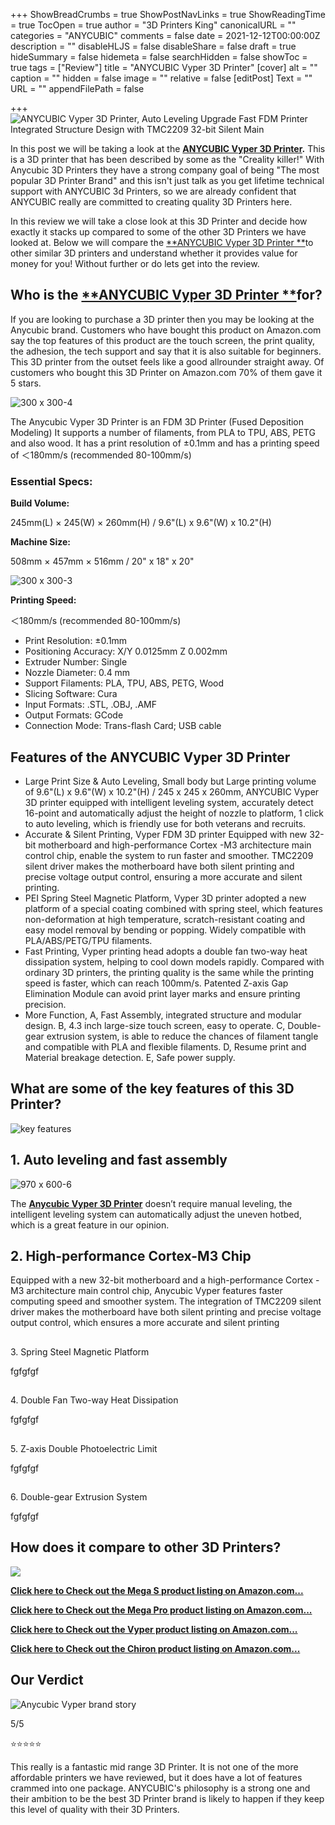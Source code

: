 +++
ShowBreadCrumbs = true
ShowPostNavLinks = true
ShowReadingTime = true
TocOpen = true
author = "3D Printers King"
canonicalURL = ""
categories = "ANYCUBIC"
comments = false
date = 2021-12-12T00:00:00Z
description = ""
disableHLJS = false
disableShare = false
draft = true
hideSummary = false
hidemeta = false
searchHidden = false
showToc = true
tags = ["Review"]
title = "ANYCUBIC Vyper 3D Printer"
[cover]
alt = ""
caption = ""
hidden = false
image = ""
relative = false
[editPost]
Text = ""
URL = ""
appendFilePath = false

+++
![ANYCUBIC Vyper 3D Printer, Auto Leveling Upgrade Fast FDM Printer Integrated Structure Design with TMC2209 32-bit Silent Main](https://images-na.ssl-images-amazon.com/images/I/71ZBIcRm4cL._AC_UL604_SR604,400_.jpg)

In this post we will be taking a look at the [**ANYCUBIC Vyper 3D Printer**](#)**.**  This is a 3D printer that has been described by some as the "Creality killer!" With Anycubic 3D Printers they have a strong company goal of being "The most popular 3D Printer Brand" and this isn't just talk as you get lifetime technical support with ANYCUBIC 3d Printers, so we are already confident that ANYCUBIC really are committed to creating quality 3D Printers here.

In this review we will take a close look at this 3D Printer and decide how exactly it stacks up compared to some of the other 3D Printers we have looked at.  Below we will compare the [**ANYCUBIC Vyper 3D Printer **](#)to other similar 3D printers and understand whether it provides value for money for you!  Without further or do lets get into the review.

## Who is the [**ANYCUBIC Vyper 3D Printer **](#)for?

If you are looking to purchase a 3D printer then you may be looking at the Anycubic brand.  Customers who have bought this product on Amazon.com say the top features of this product are the touch screen, the print quality, the adhesion, the tech support and say that it is also suitable for beginners.  This 3D printer from the outset feels like a good allrounder straight away.  Of customers who bought this 3D Printer on Amazon.com 70% of them gave it 5 stars.

![300 x 300-4](https://m.media-amazon.com/images/S/aplus-media-library-service-media/66ec8f09-b3f1-4ce8-aa4e-b03beec9eff2.__CR0,0,300,300_PT0_SX300_V1___.jpg)

The Anycubic Vyper 3D Printer is an FDM 3D Printer (Fused Deposition Modeling) It supports a number of filaments, from PLA to TPU, ABS, PETG and also wood.  It has a print resolution of ±0.1mm and has a printing speed of ＜180mm/s (recommended 80-100mm/s)

### **Essential Specs:**

**Build Volume:**

245mm(L) × 245(W) × 260mm(H) / 9.6"(L) x 9.6"(W) x 10.2"(H)

**Machine Size:**

508mm × 457mm × 516mm / 20" x 18" x 20"

![300 x 300-3](https://m.media-amazon.com/images/S/aplus-media-library-service-media/f0233a86-f8e0-4ab9-a064-0d0b70f1e508.__CR0,0,300,300_PT0_SX300_V1___.jpg)

**Printing Speed:**

＜180mm/s (recommended 80-100mm/s)

* Print Resolution: ±0.1mm
* Positioning Accuracy: X/Y 0.0125mm Z 0.002mm
* Extruder Number: Single
* Nozzle Diameter: 0.4 mm
* Support Filaments: PLA, TPU, ABS, PETG, Wood
* Slicing Software: Cura
* Input Formats: .STL, .OBJ, .AMF
* Output Formats: GCode
* Connection Mode: Trans-flash Card; USB cable

## **Features of the ANYCUBIC Vyper 3D Printer**

* Large Print Size & Auto Leveling, Small body but Large printing volume of 9.6"(L) x 9.6"(W) x 10.2"(H) / 245 x 245 x 260mm, ANYCUBIC Vyper 3D printer equipped with intelligent leveling system, accurately detect 16-point and automatically adjust the height of nozzle to platform, 1 click to auto leveling, which is friendly use for both veterans and recruits.
* Accurate & Silent Printing, Vyper FDM 3D printer Equipped with new 32-bit motherboard and high-performance Cortex -M3 architecture main control chip, enable the system to run faster and smoother. TMC2209 silent driver makes the motherboard have both silent printing and precise voltage output control, ensuring a more accurate and silent printing.
* PEI Spring Steel Magnetic Platform, Vyper 3D printer adopted a new platform of a special coating combined with spring steel, which features non-deformation at high temperature, scratch-resistant coating and easy model removal by bending or popping. Widely compatible with PLA/ABS/PETG/TPU filaments.
* Fast Printing, Vyper printing head adopts a double fan two-way heat dissipation system, helping to cool down models rapidly. Compared with ordinary 3D printers, the printing quality is the same while the printing speed is faster, which can reach 100mm/s. Patented Z-axis Gap Elimination Module can avoid print layer marks and ensure printing precision.
* More Function, A, Fast Assembly, integrated structure and modular design. B, 4.3 inch large-size touch screen, easy to operate. C, Double-gear extrusion system, is able to reduce the chances of filament tangle and compatible with PLA and flexible filaments. D, Resume print and Material breakage detection. E, Safe power supply.

## What are some of the key features of this 3D Printer?

![key features](https://m.media-amazon.com/images/S/aplus-media-library-service-media/280933c6-97bf-4c7a-9cbb-56e41a1ab142.__CR0,0,970,600_PT0_SX970_V1___.jpg)

## 1. Auto leveling and fast assembly

![970 x 600-6](https://m.media-amazon.com/images/S/aplus-media-library-service-media/f9e6c625-f6d0-4427-b3d2-0968968dd963.__CR0,0,970,600_PT0_SX970_V1___.jpg)

The [**Anycubic Vyper 3D Printer**](#) doesn’t require manual leveling, the intelligent leveling system can automatically adjust the uneven hotbed, which is a great feature in our opinion.

## 2. High-performance Cortex-M3 Chip

Equipped with a new 32-bit motherboard and a high-performance Cortex -M3 architecture main control chip, Anycubic Vyper features faster computing speed and smoother system. The integration of TMC2209 silent driver makes the motherboard have both silent printing and precise voltage output control, which ensures a more accurate and silent printing

## 

3\. Spring Steel Magnetic Platform

fgfgfgf

## 

4\. Double Fan Two-way Heat Dissipation

fgfgfgf

## 

5\. Z-axis Double Photoelectric Limit

fgfgfgf

## 

6\. Double-gear Extrusion System

fgfgfgf

## How does it compare to other 3D Printers?

![](/uploads/comparison.png)

[**Click here to Check out the Mega S product listing on Amazon.com...**](#)

[**Click here to Check out the Mega Pro product listing on Amazon.com...**](#)

[**Click here to Check out the Vyper product listing on Amazon.com...**](#)

[**Click here to Check out the Chiron product listing on Amazon.com...**](#)

## Our Verdict

![Anycubic Vyper brand story](https://m.media-amazon.com/images/S/aplus-media-library-service-media/5ed5ecb3-dfd5-4d6c-b851-db3c16cf80ef.__CR0,0,315,315_PT0_SX315_V1___.jpg)

5/5

⭐⭐⭐⭐⭐

This really is a fantastic mid range 3D Printer.  It is not one of the more affordable printers we have reviewed, but it does have a lot of features crammed into one package.  ANYCUBIC's philosophy is a strong one and their ambition to be the best 3D Printer brand is likely to happen if they keep this level of quality with their 3D Printers.